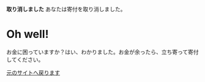 <!--
.. title: 寄付の取り消し
.. slug: donation-cancelled
.. date: 2014-11-04 22:23:23
.. tags: 
.. link: 
.. description:
-->

<style>
img.centered {
    display: block;
    margin-left: auto;
    margin-right: auto }
</style>

<div class="alert alert-error"><strong>取り消しました</strong> あなたは寄付を取り消しました。</div>

<div class="bs-component">
    <div class="jumbotron">
        <h1>Oh well!</h1>
        <p>お金に困っていますか？はい、わかりました。お金が余ったら、立ち寄って寄付してください。</p>
        <a href="/" class="btn btn-primary btn-lg">元のサイトへ戻ります</a>
        </p>
    </div>
</div>
